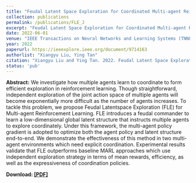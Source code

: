 ```yaml
---
title: "Feudal Latent Space Exploration for Coordinated Multi-agent Reinforcement Learning"
collection: publications
permalink: /publications/FLE_J
excerpt: "Feudal Latent Space Exploration for Coordinated Multi-agent Reinforcement Learning."
date: 2022-06-01
venue: "IEEE Transactions on Neural Networks and Learning Systems (TNNLS, IF=10.451)"
year: 2022
paperurl: https://ieeexplore.ieee.org/document/9714163
authorlist: "Xiangyu Liu, Ying Tan"
citation: "Xiangyu Liu and Ying Tan. 2022. Feudal Latent Space Exploration for Coordinated Multi-agent Reinforcement Learning. In IEEE Transactions on Neural Networks and Learning Systems, doi: 10.1109/TNNLS.2022.3146201."
status: 'pub'
---
```

**Abstract:**
We investigate how multiple agents learn to coordinate to form efficient exploration in reinforcement learning. Though straightforward, independent exploration of the joint action space of multiple agents will become exponentially more difficult as the number of agents increases. To tackle this problem, we propose Feudal Latentspace Exploration (FLE) for Multi-agent Reinforcement Learning. FLE introduces a feudal commander to learn a low-dimensional global latent structure that instructs multiple agents to explore coordinately. Under this framework, the multi-agent policy gradient is adopted to optimize both the agent policy and latent structure end-to-end. We demonstrate the effectiveness of this method in two multi-agent environments which need explicit coordination. Experimental results validate that FLE outperforms baseline MARL approaches which use independent exploration strategy in terms of mean rewards, efficiency, as well as the expressiveness of coordination policies.

**Download: [[PDF]](https://ieeexplore.ieee.org/document/9714163)**
